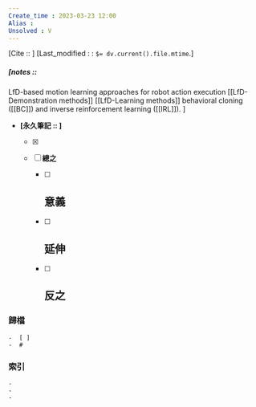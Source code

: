 ```yaml
---
Create_time : 2023-03-23 12:00
Alias : 
Unsolved : V
---
```

[Cite ::  ]
[Last_modified : : `$= dv.current().file.mtime`.]
##### [notes ::   
LfD-based motion learning approaches for robot action execution
	[[LfD- Demonstration methods]]
	[[LfD-Learning methods]]
	behavioral cloning ([[BC]]) and inverse reinforcement learning ([[IRL]]).
]

- **[永久筆記 :: ]**
	
	- [x]
	
	- [ ] **總之**
		
		- [ ] **意義**
			-
		
		- [ ] **延伸**
			- 
		
		- [ ] **反之**
			-
		


### 歸檔 
	-  [ ]
	-  #

### 索引
	-
	-
	-
	
